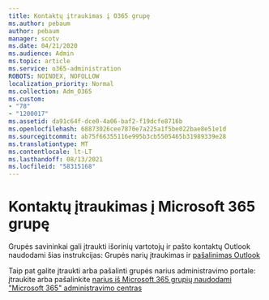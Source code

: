 ```yaml
---
title: Kontaktų įtraukimas į O365 grupę
ms.author: pebaum
author: pebaum
manager: scotv
ms.date: 04/21/2020
ms.audience: Admin
ms.topic: article
ms.service: o365-administration
ROBOTS: NOINDEX, NOFOLLOW
localization_priority: Normal
ms.collection: Adm_O365
ms.custom:
- "78"
- "1200017"
ms.assetid: da91c64f-dce0-4a06-baf2-f19dcfe8716b
ms.openlocfilehash: 68873026cee7870e7a225a1f5be022bae8e51e1d
ms.sourcegitcommit: ab75f66355116e995b3cb5505465b31989339e28
ms.translationtype: MT
ms.contentlocale: lt-LT
ms.lasthandoff: 08/13/2021
ms.locfileid: "58315168"
---
```

# <a name="add-contacts-to-a-microsoft-365-group"></a>Kontaktų įtraukimas į Microsoft 365 grupę

Grupės savininkai gali įtraukti išorinių vartotojų ir pašto kontaktų Outlook naudodami šias instrukcijas: Grupės narių įtraukimas ir [pašalinimas Outlook](https://support.office.com/article/3b650f4a-5c9b-4f94-a1bb-0cca4b1091de?wt.mc_id=add_contacts_group.aspx)
  
Taip pat galite įtraukti arba pašalinti grupės narius administravimo portale: įtraukite arba pašalinkite [narius iš Microsoft 365 grupių naudodami "Microsoft 365" administravimo centras](https://docs.microsoft.com/microsoft-365/admin/create-groups/add-or-remove-members-from-groups)